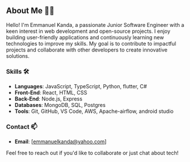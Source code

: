 ## About Me 👨‍💻

Hello! I'm Emmanuel Kanda, a passionate Junior Software Engineer with a keen interest in web development and open-source projects. I enjoy building user-friendly applications and continuously learning new technologies to improve my skills. My goal is to contribute to impactful projects and collaborate with other developers to create innovative solutions.

### Skills 🛠️
- **Languages**: JavaScript, TypeScript, Python, flutter, C#
- **Front-End**: React, HTML, CSS
- **Back-End**: Node.js, Express
- **Databases**: MongoDB, SQL, Postgres
- **Tools**: Git, GitHub, VS Code, AWS, Apache-airflow, android studio


### Contact 📫
- **Email**: [emmanuelkanda@yahoo.com]

Feel free to reach out if you'd like to collaborate or just chat about tech!
